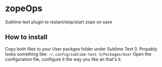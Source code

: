 # zopeOps
Sublime text plugin to restart/stop/start zope on save
## How to install
Copy both files to your User packges folder under Sublime Text 3.
Propably looks something like:
    ```~/.config/sublime-text-3/Packages/User```
Open the configuration file, configure it the way you like an that's it.
